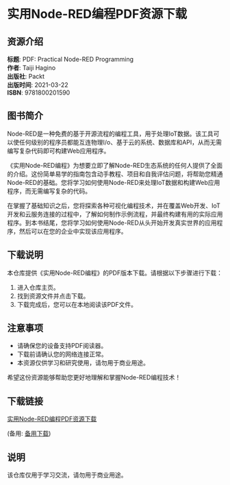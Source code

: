 # 实用Node-RED编程PDF资源下载

## 资源介绍

**标题**: PDF: Practical Node-RED Programming  
**作者**: Taiji Hagino  
**出版社**: Packt  
**出版时间**: 2021-03-22  
**ISBN**: 9781800201590

## 图书简介

Node-RED是一种免费的基于开源流程的编程工具，用于处理IoT数据。该工具可以使任何级别的程序员都能互连物理I/o、基于云的系统、数据库和API，从而无需编写复杂代码即可构建Web应用程序。

《实用Node-RED编程》为想要立即了解Node-RED生态系统的任何人提供了全面的介绍。这份简单易学的指南包含动手教程、项目和自我评估问题，将帮助您精通Node-RED的基础。您将学习如何使用Node-RED来处理IoT数据和构建Web应用程序，而无需编写复杂的代码。

在掌握了基础知识之后，您将探索各种可视化编程技术，并在覆盖Web开发、IoT开发和云服务连接的过程中，了解如何制作示例流程，并最终构建有用的实际应用程序。到本书结尾，您将学习如何使用Node-RED从头开始开发真实世界的应用程序，然后可以在您的企业中实现该应用程序。

## 下载说明

本仓库提供《实用Node-RED编程》的PDF版本下载。请根据以下步骤进行下载：

1. 进入仓库主页。
2. 找到资源文件并点击下载。
3. 下载完成后，您可以在本地阅读该PDF文件。

## 注意事项

- 请确保您的设备支持PDF阅读器。
- 下载前请确认您的网络连接正常。
- 本资源仅供学习和研究使用，请勿用于商业用途。

希望这份资源能够帮助您更好地理解和掌握Node-RED编程技术！

## 下载链接
[实用Node-RED编程PDF资源下载](https://pan.quark.cn/s/a3677ee98749) 

(备用: [备用下载](https://pan.baidu.com/s/1tGkQn470zj1hMnoSVkqnYA?pwd=1234))

## 说明

该仓库仅用于学习交流，请勿用于商业用途。
